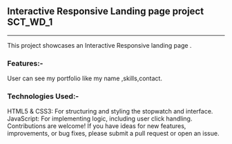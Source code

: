 <h2>Interactive Responsive Landing page  project SCT_WD_1</h2>
<hr>
<div>
  This project showcases an Interactive Responsive landing page . 
<div>
  <h3><b>
  Features:-
</b>
  
</h3>
User can see my portfolio like my name ,skills,contact. 
</div>

<div>
  <h3><b>
  Technologies Used:-
</b></h3>

HTML5 & CSS3: For structuring and styling the stopwatch and interface. JavaScript: For implementing  logic, including user click handling.
Contributions are welcome! If you have ideas for new features, improvements, or bug fixes, please submit a pull request or open an issue.
</div>

